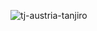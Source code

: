 ![tj-austria-tanjiro](https://github.com/Shreyas002-6/Shreyas002-6/assets/77008131/af3080cc-a6dd-40a9-bff2-f0b82b9875d7)

